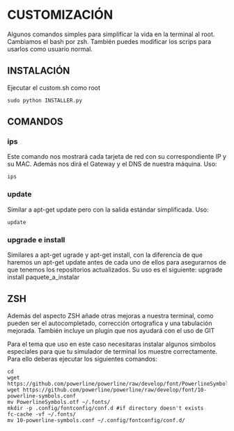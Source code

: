 # CUSTOMIZACIÓN

Algunos comandos simples para simplificar la vida en la terminal al root. Cambiamos el bash por zsh. También puedes modificar los scrips para usarlos como usuario normal.

## INSTALACIÓN

Ejecutar el custom.sh como root

	sudo python INSTALLER.py

## COMANDOS

### ips

Este comando nos mostrará cada tarjeta de red con su correspondiente IP y su MAC. Además nos dirá el Gateway y el DNS de nuestra máquina. Uso:

	ips

### update

Similar a apt-get update pero con la salida estándar simplificada. Uso:

	update

### upgrade e install

Similares a apt-get ugrade y apt-get install, con la diferencia de que haremos un apt-get update antes de cada uno de ellos para asegurarnos de que tenemos los repositorios actualizados. Su uso es el siguiente:
	upgrade
	install paquete_a_instalar

## ZSH

Además del aspecto ZSH añade otras mejoras a nuestra terminal, como pueden ser el autocompletado, corrección ortografica y una tabulación mejorada. También incluye un plugin que nos ayudará con el uso de GIT

Para el tema que uso en este caso necesitaras instalar algunos simbolos especiales para que tu simulador de terminal los muestre correctamente. Para ello deberas ejecutar los siguientes comandos:

	cd
	wget https://github.com/powerline/powerline/raw/develop/font/PowerlineSymbols.otf
	wget https://github.com/powerline/powerline/raw/develop/font/10-powerline-symbols.conf
	mv PowerlineSymbols.otf ~/.fonts/
	mkdir -p .config/fontconfig/conf.d #if directory doesn't exists
	fc-cache -vf ~/.fonts/
	mv 10-powerline-symbols.conf ~/.config/fontconfig/conf.d/
